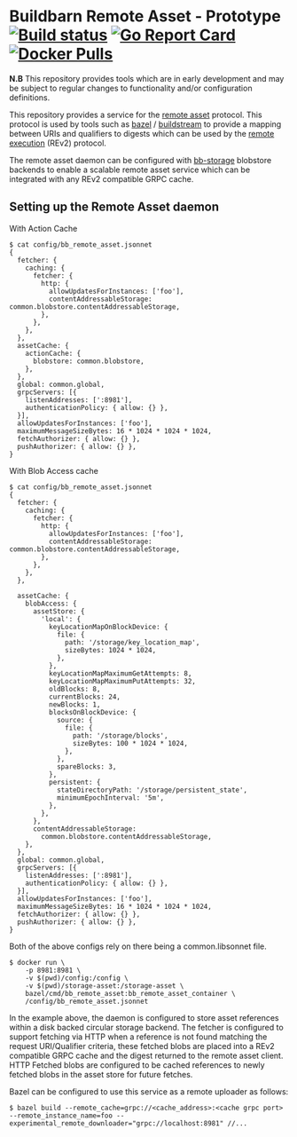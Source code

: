 # Buildbarn Remote Asset - Prototype [![Build status](https://github.com/buildbarn/bb-remote-asset/workflows/master/badge.svg)](https://github.com/buildbarn/bb-remote-asset/actions) [![Go Report Card](https://goreportcard.com/badge/github.com/buildbarn/bb-remote-asset)](https://goreportcard.com/report/github.com/buildbarn/bb-remote-asset)[![Docker Pulls](https://img.shields.io/docker/pulls/buildbarn/bb-remote-asset?style=plastic)](https://hub.docker.com/r/buildbarn/bb-remote-asset)

**N.B** This repository provides tools which are in early development and may be
subject to regular changes to functionality and/or configuration definitions.

This repository provides a service for the [remote
asset](https://github.com/bazelbuild/remote-apis/blob/master/build/bazel/remote/asset/v1/remote_asset.proto)
protocol.  This protocol is used by tools such as
[bazel](https://github.com/bazelbuild/bazel) /
[buildstream](https://gitlab.com/BuildStream/buildstream) to provide a mapping
between URIs and qualifiers to digests which can be used by the [remote
execution](https://github.com/bazelbuild/remote-apis/blob/master/build/bazel/remote/execution/v2/remote_execution.proto)
(REv2) protocol.

The remote asset daemon can be configured with
[bb-storage](https://github.com/buildbarn/bb-storage) blobstore backends to
enable a scalable remote asset service which can be integrated with any REv2
compatible GRPC cache.

## Setting up the Remote Asset daemon

With Action Cache

```
$ cat config/bb_remote_asset.jsonnet
{
  fetcher: {
    caching: {
      fetcher: {
        http: {
          allowUpdatesForInstances: ['foo'],
          contentAddressableStorage: common.blobstore.contentAddressableStorage,
        },
      },
    },
  },
  assetCache: {
    actionCache: {
      blobstore: common.blobstore,
    },
  },
  global: common.global,
  grpcServers: [{
    listenAddresses: [':8981'],
    authenticationPolicy: { allow: {} },
  }],
  allowUpdatesForInstances: ['foo'],
  maximumMessageSizeBytes: 16 * 1024 * 1024 * 1024,
  fetchAuthorizer: { allow: {} },
  pushAuthorizer: { allow: {} },
}
```

With Blob Access cache

```
$ cat config/bb_remote_asset.jsonnet
{
  fetcher: {
    caching: {
      fetcher: {
        http: {
          allowUpdatesForInstances: ['foo'],
          contentAddressableStorage: common.blobstore.contentAddressableStorage,
        },
      },
    },
  },

  assetCache: {
    blobAccess: {
      assetStore: {
        'local': {
          keyLocationMapOnBlockDevice: {
            file: {
              path: '/storage/key_location_map',
              sizeBytes: 1024 * 1024,
            },
          },
          keyLocationMapMaximumGetAttempts: 8,
          keyLocationMapMaximumPutAttempts: 32,
          oldBlocks: 8,
          currentBlocks: 24,
          newBlocks: 1,
          blocksOnBlockDevice: {
            source: {
              file: {
                path: '/storage/blocks',
                sizeBytes: 100 * 1024 * 1024,
              },
            },
            spareBlocks: 3,
          },
          persistent: {
            stateDirectoryPath: '/storage/persistent_state',
            minimumEpochInterval: '5m',
          },
        },
      },
      contentAddressableStorage:
        common.blobstore.contentAddressableStorage,
    },
  },
  global: common.global,
  grpcServers: [{
    listenAddresses: [':8981'],
    authenticationPolicy: { allow: {} },
  }],
  allowUpdatesForInstances: ['foo'],
  maximumMessageSizeBytes: 16 * 1024 * 1024 * 1024,
  fetchAuthorizer: { allow: {} },
  pushAuthorizer: { allow: {} },
}
```

Both of the above configs rely on there being a common.libsonnet file.

```
$ docker run \
    -p 8981:8981 \
    -v $(pwd)/config:/config \
    -v $(pwd)/storage-asset:/storage-asset \
    bazel/cmd/bb_remote_asset:bb_remote_asset_container \
    /config/bb_remote_asset.jsonnet
```

In the example above, the daemon is configured to store asset references within
a disk backed circular storage backend. The fetcher is configured to support
fetching via HTTP when a reference is not found matching the request
URI/Qualifier criteria, these fetched blobs are placed into a REv2 compatible
GRPC cache and the digest returned to the remote asset client.  HTTP Fetched
blobs are configured to be cached references to newly fetched blobs in the asset
store for future fetches.

Bazel can be configured to use this service as a remote uploader as follows:

`$ bazel build --remote_cache=grpc://<cache_address>:<cache grpc port> --remote_instance_name=foo --experimental_remote_downloader="grpc://localhost:8981" //...`
